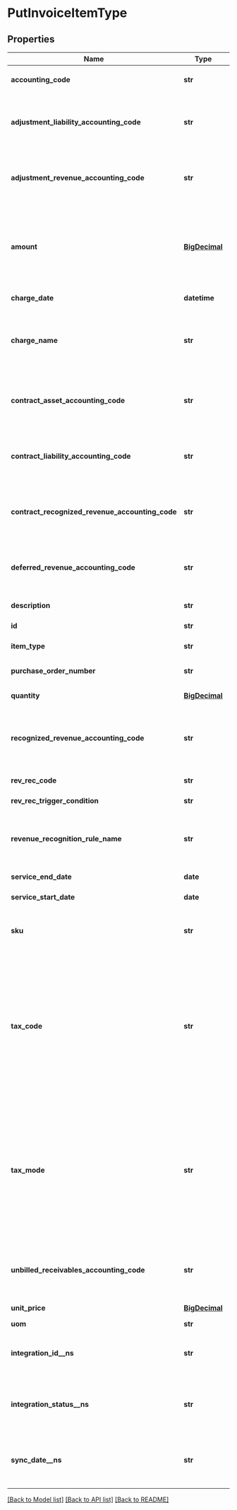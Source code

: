 # PutInvoiceItemType

## Properties
Name | Type | Description | Notes
------------ | ------------- | ------------- | -------------
**accounting_code** | **str** | The accounting code associated with the invoice item.  | [optional] 
**adjustment_liability_accounting_code** | **str** | The accounting code for adjustment liability.         **Note**: This field is only available if you have the RevPro Integration feature enabled.   | [optional] 
**adjustment_revenue_accounting_code** | **str** | The accounting code for adjustment revenue.         **Note**: This field is only available if you have the RevPro Integration feature enabled.   | [optional] 
**amount** | [**BigDecimal**](BigDecimal.md) | The amount of the invoice item.   - For tax-inclusive invoice items, the amount indicates the invoice item amount including tax.  - For tax-exclusive invoice items, the amount indicates the invoice item amount excluding tax.  | [optional] 
**charge_date** | **datetime** | The date when the invoice item is charged.  | [optional] 
**charge_name** | **str** | The name of the charge associated with the invoice item.   This field is required if the &#x60;productRatePlanChargeId&#x60; field is not specified in the request.  | [optional] 
**contract_asset_accounting_code** | **str** | The accounting code for contract asset.         **Note**: This field is only available if you have the RevPro Integration feature enabled.   | [optional] 
**contract_liability_accounting_code** | **str** | The accounting code for contract liability.         **Note**: This field is only available if you have the RevPro Integration feature enabled.   | [optional] 
**contract_recognized_revenue_accounting_code** | **str** | The accounting code for contract recognized revenue.         **Note**: This field is only available if you have the RevPro Integration feature enabled.   | [optional] 
**deferred_revenue_accounting_code** | **str** | The accounting code for the deferred revenue, such as Monthly Recurring Liability.  **Note:** This field is only available if you have Zuora Finance enabled.  | [optional] 
**description** | **str** | The description of the invoice item.  | [optional] 
**id** | **str** | The unique ID of the invoice item.  | [optional] 
**item_type** | **str** | The type of the invoice item.  | [optional] 
**purchase_order_number** | **str** | The purchase order number associated the invoice item.  | [optional] 
**quantity** | [**BigDecimal**](BigDecimal.md) | The number of units for the invoice item.  | [optional] 
**recognized_revenue_accounting_code** | **str** | The accounting code for the recognized revenue, such as Monthly Recurring Charges or Overage Charges.  **Note:** This field is only available if you have Zuora Finance enabled.  | [optional] 
**rev_rec_code** | **str** | The revenue recognition code.  | [optional] 
**rev_rec_trigger_condition** | **str** | The date when revenue recognition is triggered.  | [optional] 
**revenue_recognition_rule_name** | **str** | The name of the revenue recognition rule governing the revenue schedule.  **Note:** This field is only available if you have Zuora Finance enabled.  | [optional] 
**service_end_date** | **date** | The service end date of the invoice item.  | [optional] 
**service_start_date** | **date** | The service start date of the invoice item.  | [optional] 
**sku** | **str** | The SKU of the invoice item. The SKU of the invoice item must be different from the SKU of any existing product.  | [optional] 
**tax_code** | **str** | The tax code identifies which tax rules and tax rates to apply to the invoice item.  **Note:**  - This field is only available if you have Taxation enabled. - If the values of both &#x60;taxCode&#x60; and &#x60;taxMode&#x60; fields are changed to &#x60;null&#x60; when updating a standalone invoice, the corresponding &#x60;invoiceItems&#x60; &gt; &#x60;taxItems&#x60; field and its nested fields specified in the creation request will be removed.  | [optional] 
**tax_mode** | **str** | The tax mode of the invoice item, indicating whether the amount of the invoice item includes tax.  **Note:**  - This field is only available if you have Taxation enabled. - If the values of both &#x60;taxCode&#x60; and &#x60;taxMode&#x60; fields are changed to &#x60;null&#x60; when updating a standalone invoice, the corresponding &#x60;invoiceItems&#x60; &gt; &#x60;taxItems&#x60; field and its nested fields specified in the creation request will be removed.  | [optional] 
**unbilled_receivables_accounting_code** | **str** | The accounting code for unbilled receivables.         **Note**: This field is only available if you have the RevPro Integration feature enabled.   | [optional] 
**unit_price** | [**BigDecimal**](BigDecimal.md) | The per-unit price of the invoice item.  | [optional] 
**uom** | **str** | The unit of measure.  | [optional] 
**integration_id__ns** | **str** | ID of the corresponding object in NetSuite. Only available if you have installed the [Zuora Connector for NetSuite](https://www.zuora.com/connect/app/?appId&#x3D;265).  | [optional] 
**integration_status__ns** | **str** | Status of the invoice item&#39;s synchronization with NetSuite. Only available if you have installed the [Zuora Connector for NetSuite](https://www.zuora.com/connect/app/?appId&#x3D;265).  | [optional] 
**sync_date__ns** | **str** | Date when the invoice item was synchronized with NetSuite. Only available if you have installed the [Zuora Connector for NetSuite](https://www.zuora.com/connect/app/?appId&#x3D;265).  | [optional] 

[[Back to Model list]](../README.md#documentation-for-models) [[Back to API list]](../README.md#documentation-for-api-endpoints) [[Back to README]](../README.md)


